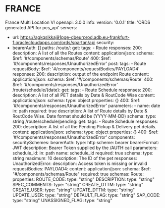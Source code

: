 # FRANCE
France Multi Location V!
openapi: 3.0.0
info:
  version: '0.0.1'
  title: 'ORDS generated API for pcs_api'
servers:
  - url: https://agkqslkkaj91pge-dbeurprod.adb.eu-frankfurt-1.oraclecloudapps.com/ords/spartan/api
security:
  - bearerAuth: [] 
paths: 
  /route/:
    get:
      tags: 
        - Route
      responses:
        200:
          description: A list of all the Routes
          content:
            application/json:
              schema:
                $ref: '#/components/schemas/Route'
        400:
          $ref: '#/components/responses/UnauthorizedError'
    post:
      tags: 
        - Route
      requestBody:
        $ref: '#/components/requestBodies/PAYLOAD4'
      responses:
        200:
          description: output of the endpoint Route
          content:
            application/json:
              schema:
                $ref: '#/components/schemas/Route'
        400:
          $ref: '#/components/responses/UnauthorizedError'
  /route/schedule/{date}:
    get:
      tags: 
        - Route Schedule
      responses:
        200:
          description: A list of all PET details by Date & RoutCode Wise
          content:
            application/json:
              schema:
                type: object
                properties: {}
        400:
          $ref: '#/components/responses/UnauthorizedError'
      parameters:
        - name: date
          in: path
          required: true
          description: A list of Route details by Date & RoutCode Wise. Date format should be (YYYY-MM-DD)
          schema:
            type: string
  /route/schedule/pending:
    get:
      tags: 
        - Route Schedule
      responses:
        200:
          description: A list of all the Pending Pickup & Delivery pet details.
          content:
            application/json:
              schema:
                type: object
                properties: {}
        400:
          $ref: '#/components/responses/UnauthorizedError'
components:
  securitySchemes:
    bearerAuth:
      type: http
      scheme: bearer
      bearerFormat: JWT
      description: Bearer Token supplied by the /AUTH call
  parameters:
    schedule_id:
        in: path
        name: schedule_id
        required: true
        schema:
          type: string
          maximum: 10
        description: The ID of the pet
  responses:
    UnauthorizedError:
      description: Access token is missing or invalid
  requestBodies:
    PAYLOAD4:
      content:
        application/json:
          schema:
            $ref: "#/components/schemas/Route"
      required: true
  schemas:
    Route:
      properties: 
              ROUTE_CODE: 
                type: "string"
              DESCRIPTION: 
                type: "string"
              SPEC_COMMENTS: 
                type: "string"
              CREATE_DTTM: 
                type: "string"
              CREATE_USER: 
                type: "string"
              UPDATE_DTTM: 
                type: "string"
              UPDATE_USER: 
                type: "string"
              DEFAULT_FLAG: 
                type: "string"
              SAP_CODE: 
                type: "string"
              UNASSIGNED_FLAG: 
                type: "string"
